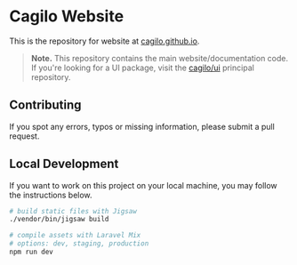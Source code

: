 # Cagilo Website

This is the repository for website at [cagilo.github.io](https://cagilo.github.io).

> **Note.** This repository contains the main website/documentation code. If you're looking for a UI package, visit the [cagilo/ui](https://github.com/cagilo/ui) principal repository.

## Contributing

If you spot any errors, typos or missing information, please submit a pull
request.

## Local Development

If you want to work on this project on your local machine, you may follow the instructions below.

```bash
# build static files with Jigsaw
./vendor/bin/jigsaw build

# compile assets with Laravel Mix
# options: dev, staging, production
npm run dev
```
